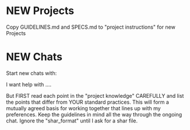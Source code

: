 NEW Projects
============

Copy GUIDELINES.md and SPECS.md to "project instructions" for new Projects

NEW Chats
=========

Start new chats with:

I want help with ....

But FIRST read each point in the "project knowledge" CAREFULLY and list the points that differ from YOUR standard practices.
This will form a mutually agreed basis for working together that lines up with my preferences. 
Keep the guidelines in mind all the way through the ongoing chat.
Ignore the "shar_format" until I ask for a shar file.

